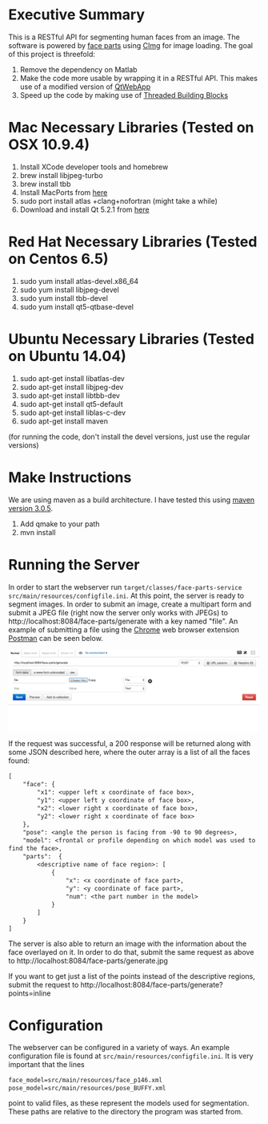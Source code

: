 # Executive Summary

This is a RESTful API for segmenting human faces from an image.  The software is powered by [face parts](http://www.ics.uci.edu/~xzhu/face/) using [CImg](http://cimg.sourceforge.net/) for image loading.  The goal of this project is threefold:

1.  Remove the dependency on Matlab
2.  Make the code more usable by wrapping it in a RESTful API.  This makes use of a modified version of [QtWebApp](http://stefanfrings.de/qtwebapp/index-en.html)
3.  Speed up the code by making use of [Threaded Building Blocks](https://www.threadingbuildingblocks.org/)

# Mac Necessary Libraries (Tested on OSX 10.9.4)

1.  Install XCode developer tools and homebrew
2.  brew install libjpeg-turbo
3.  brew install tbb
4.  Install MacPorts from [here](https://www.macports.org/install.php)
5.  sudo port install atlas +clang+nofortran (might take a while)
6.  Download and install Qt 5.2.1 from [here](http://qt-project.org/downloads)

# Red Hat Necessary Libraries (Tested on Centos 6.5)

1.  sudo yum install atlas-devel.x86_64
2.  sudo yum install libjpeg-devel
3.  sudo yum install tbb-devel
4.  sudo yum install qt5-qtbase-devel

# Ubuntu Necessary Libraries (Tested on Ubuntu 14.04)

1.  sudo apt-get install libatlas-dev
2.  sudo apt-get install libjpeg-dev
3.  sudo apt-get install libtbb-dev
4.  sudo apt-get install qt5-default
5.  sudo apt-get install liblas-c-dev
6.  sudo apt-get install maven

(for running the code, don't install the devel versions, just use the regular versions)

# Make Instructions
We are using maven as a build architecture.  I have tested this using [maven version 3.0.5](http://maven.apache.org/download.cgi).

1.  Add qmake to your path
2.  mvn install

# Running the Server

In order to start the webserver run `target/classes/face-parts-service src/main/resources/configfile.ini`.  At this point, the server is ready to segment images.  In order to submit an image, create a multipart form and submit a JPEG file (right now the server only works with JPEGs) to http://localhost:8084/face-parts/generate with a key named "file".  An example of submitting a file using the [Chrome](https://www.google.com/intl/en-US/chrome/browser/) web browser extension [Postman](https://chrome.google.com/webstore/detail/postman-rest-client/fdmmgilgnpjigdojojpjoooidkmcomcm?hl=en) can be seen below.

![Submitting an image with Postman](/images/postman_demo.png)

If the request was successful, a 200 response will be returned along with some JSON described here, where the outer array is a list of all the faces found:

    [
        "face": {
            "x1": <upper left x coordinate of face box>,
            "y1": <upper left y coordinate of face box>,
            "x2": <lower right x coordinate of face box>,
            "y2": <lower right x coordinate of face box>
        },
        "pose": <angle the person is facing from -90 to 90 degrees>,
        "model": <frontal or profile depending on which model was used to find the face>,
        "parts":  {
            <descriptive name of face region>: [
                {
                    "x": <x coordinate of face part>,
                    "y": <y coordinate of face part>,
                    "num": <the part number in the model>
                }
            ]
        }
    ]

The server is also able to return an image with the information about the face overlayed on it.  In order to do that, submit the same request as above to http://localhost:8084/face-parts/generate.jpg

If you want to get just a list of the points instead of the descriptive regions, submit the request to http://localhost:8084/face-parts/generate?points=inline

# Configuration

The webserver can be configured in a variety of ways.  An example configuration file is found at `src/main/resources/configfile.ini`.  It is very important that the lines

    face_model=src/main/resources/face_p146.xml
    pose_model=src/main/resources/pose_BUFFY.xml

point to valid files, as these represent the models used for segmentation.  These paths are relative to the directory the program was started from.

